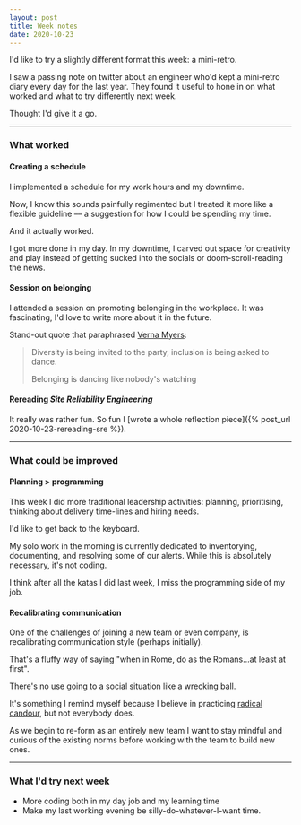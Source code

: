 ```yaml
---
layout: post
title: Week notes
date: 2020-10-23
---
```


I'd like to try a slightly different format this week: a mini-retro. 

I saw a passing note on twitter about an engineer who'd kept a mini-retro diary every day for the last year. They found it useful to hone in on what worked and what to try differently next week.

Thought I'd give it a go.

------------------

### What worked

#### Creating a schedule
I implemented a schedule for my work hours and my downtime. 

Now, I know this sounds painfully regimented but I treated it more like a flexible guideline –– a suggestion for how I could be spending my time.

And it actually worked. 

I got more done in my day. In my downtime, I carved out space for creativity and play instead of getting sucked into the socials or doom-scroll-reading the news.

#### Session on belonging

I attended a session on promoting belonging in the workplace. It was fascinating, I'd love to write more about it in the future.

Stand-out quote that paraphrased [Verna Myers](https://twitter.com/VernaMyers):

>Diversity is being invited to the party, inclusion is being asked to dance.
>
>Belonging is dancing like nobody's watching

#### Rereading _Site Reliability Engineering_

It really was rather fun. So fun I [wrote a whole reflection piece]({% post_url 2020-10-23-rereading-sre %}).

-----------

### What could be improved

#### Planning > programming

This week I did more traditional leadership activities: planning, prioritising, thinking about delivery time-lines and hiring needs.

I'd like to get back to the keyboard.

My solo work in the morning is currently dedicated to inventorying, documenting, and resolving some of our alerts. While this is absolutely necessary, it's not coding.

I think after all the katas I did last week, I miss the programming side of my job.

#### Recalibrating communication

One of the challenges of joining a new team or even company, is recalibrating communication style (perhaps initially).

That's a fluffy way of saying "when in Rome, do as the Romans...at least at first". 

There's no use going to a social situation like a wrecking ball.

It's something I remind myself because I believe in practicing [radical candour](https://www.radicalcandor.com), but not everybody does.

As we begin to re-form as an entirely new team I want to stay mindful and curious of the existing norms before working with the team to build new ones.

--------

### What I'd try next week

* More coding both in my day job and my learning time
* Make my last working evening be silly-do-whatever-I-want time.
